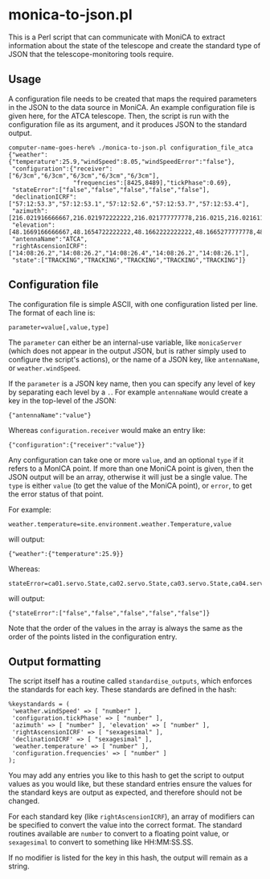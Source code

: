 # monica-to-json.pl
This is a Perl script that can communicate with MoniCA to extract information about the state of the telescope
and create the standard type of JSON that the telescope-monitoring tools require.

## Usage
A configuration file needs to be created that maps the required parameters in the JSON to the data source
in MoniCA. An example configuration file is given here, for the ATCA telescope. Then, the script is run
with the configuration file as its argument, and it produces JSON to the standard output.

```
computer-name-goes-here% ./monica-to-json.pl configuration_file_atca
{"weather":{"temperature":25.9,"windSpeed":8.05,"windSpeedError":"false"},
 "configuration":{"receiver":["6/3cm","6/3cm","6/3cm","6/3cm","6/3cm"],
                  "frequencies":[8425,8489],"tickPhase":0.69},
 "stateError":["false","false","false","false","false"],
 "declinationICRF":["57:12:53.3","57:12:53.1","57:12:52.6","57:12:53.7","57:12:53.4"],
 "azimuth":[216.021916666667,216.021972222222,216.021777777778,216.0215,216.021611111111],
 "elevation":[48.1669166666667,48.1654722222222,48.1662222222222,48.1665277777778,48.1666666666667],
 "antennaName":"ATCA",
 "rightAscensionICRF":["14:08:26.2","14:08:26.2","14:08:26.4","14:08:26.2","14:08:26.1"],
 "state":["TRACKING","TRACKING","TRACKING","TRACKING","TRACKING"]}
```
## Configuration file
The configuration file is simple ASCII, with one configuration listed per line. The format of each line is:
```
parameter=value[,value,type]
```

The `parameter` can either be an internal-use variable, like `monicaServer` (which does not appear in the
output JSON, but is rather simply used to configure the script's actions), or the name of a JSON
key, like `antennaName`, or `weather.windSpeed`.

If the `parameter` is a JSON key name, then you can specify any level of key by separating each level by
a `.`. For example `antennaName` would create a key in the top-level of the JSON:
```
{"antennaName":"value"}
```
Whereas `configuration.receiver` would make an entry like:
```
{"configuration":{"receiver":"value"}}
```

Any configuration can take one or more `value`, and an optional `type` if it refers to a MonICA point.
If more than one MoniCA point is given, then the JSON output will be an array, otherwise it will just
be a single value. The `type` is either `value` (to get the value of the MoniCA point), or `error`, to
get the error status of that point.

For example:
```
weather.temperature=site.environment.weather.Temperature,value
```
will output:
```
{"weather":{"temperature":25.9}}
```
Whereas:
```
stateError=ca01.servo.State,ca02.servo.State,ca03.servo.State,ca04.servo.State,ca05.servo.State,error
```
will output:
```
{"stateError":["false","false","false","false","false"]}
```
Note that the order of the values in the array is always the same as the order of the points listed
in the configuration entry.

## Output formatting
The script itself has a routine called `standardise_outputs`, which enforces the standards for each key.
These standards are defined in the hash:
```
%keystandards = (
 'weather.windSpeed' => [ "number" ],
 'configuration.tickPhase' => [ "number" ],
 'azimuth' => [ "number" ], 'elevation' => [ "number" ],
 'rightAscensionICRF' => [ "sexagesimal" ],
 'declinationICRF' => [ "sexagesimal" ],
 'weather.temperature' => [ "number" ],
 'configuration.frequencies' => [ "number" ]
);
```

You may add any entries you like to this hash to get the script to output values as you would like,
but these standard entries ensure the values for the standard keys are output as expected, and therefore
should not be changed.

For each standard key (like `rightAscensionICRF`), an array of modifiers can be specified to convert
the value into the correct format. The standard routines available are `number` to convert to a floating
point value, or `sexagesimal` to convert to something like HH:MM:SS.SS.

If no modifier is listed for the key in this hash, the output will remain as a string.
